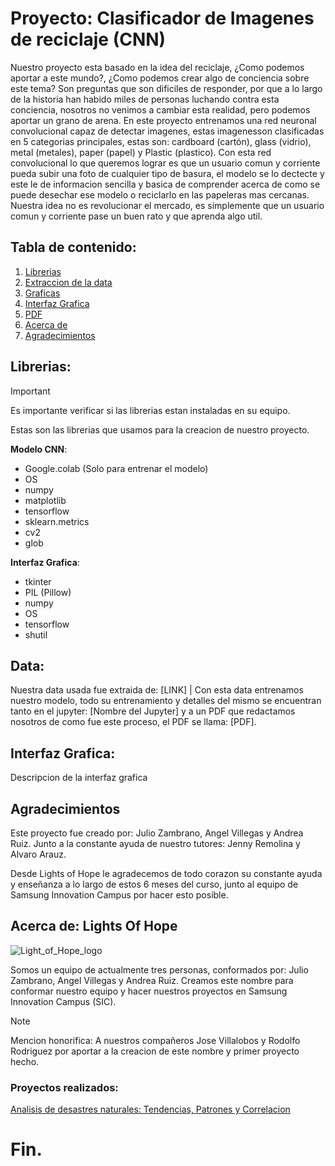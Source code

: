 # Proyecto: Clasificador de Imagenes de reciclaje (CNN)

Nuestro proyecto esta basado en la idea del reciclaje, ¿Como podemos aportar a este mundo?, ¿Como podemos crear algo de conciencia sobre este tema? Son preguntas que son dificiles de responder, por que a lo largo de la historia han habido miles de personas luchando contra esta conciencia, nosotros no venimos a cambiar esta realidad, pero podemos aportar un grano de arena. En este proyecto entrenamos una red neuronal convolucional capaz de detectar imagenes, estas imagenesson clasificadas en 5 categorias principales, estas son: cardboard (cartón), glass (vidrio), metal (metales), paper (papel) y Plastic (plastico). Con esta red convolucional lo que queremos lograr es que un usuario comun y corriente pueda subir una foto de cualquier tipo de basura, el modelo se lo dectecte y este le de informacion sencilla y basica de comprender acerca de como se puede desechar ese modelo o reciclarlo en las papeleras mas cercanas. Nuestra idea no es revolucionar el mercado, es simplemente que un usuario comun y corriente pase un buen rato y que aprenda algo util.

## Tabla de contenido:
1. [Librerias](#Librerias)
2. [Extraccion de la data](#Data)
3. [Graficas](#Graficas)
4. [Interfaz Grafica](#Interfaz_Grafica)
5. [PDF](#PDF)
6. [Acerca de](#Acerca_de)
7. [Agradecimientos](#Agradecimientos)

## Librerias:
> [!IMPORTANT]
> Es importante verificar si las librerias estan instaladas en su equipo.

Estas son las librerias que usamos para la creacion de nuestro proyecto.

**Modelo CNN**:

* Google.colab (Solo para entrenar el modelo)
* OS
* numpy
* matplotlib
* tensorflow
* sklearn.metrics
* cv2
* glob

**Interfaz Grafica**:

* tkinter
* PIL (Pillow)
* numpy
* OS
* tensorflow
* shutil


## Data:

Nuestra data usada fue extraida de: [LINK] | Con esta data entrenamos nuestro modelo, todo su entrenamiento y detalles del mismo se encuentran tanto en el jupyter: [Nombre del Jupyter] y a un PDF que redactamos nosotros de como fue este proceso, el PDF se llama: [PDF].

## Interfaz Grafica:

Descripcion de la interfaz grafica


## Agradecimientos

Este proyecto fue creado por: Julio Zambrano, Angel Villegas y Andrea Ruiz. Junto a la constante ayuda de nuestro tutores: Jenny Remolina y Alvaro Arauz.

Desde Lights of Hope le agradecemos de todo corazon su constante ayuda y enseñanza a lo largo de estos 6 meses del curso, junto al equipo de Samsung Innovation Campus por hacer esto posible. 

## Acerca de: Lights Of Hope 

![Light_of_Hope_logo](https://github.com/user-attachments/assets/b01e8d97-32d6-4e93-b57a-370c48492a4a)

Somos un equipo de actualmente tres personas, conformados por: Julio Zambrano, Angel Villegas y Andrea Ruiz. Creamos este nombre para conformar nuestro equipo y hacer nuestros proyectos en Samsung Innovation Campus (SIC).

> [!NOTE]
> Mencion honorifica: A nuestros compañeros Jose Villalobos y Rodolfo Rodriguez por aportar a la creacion de este nombre y primer proyecto hecho.

### Proyectos realizados:

[Analisis de desastres naturales: Tendencias, Patrones y Correlacion](https://github.com/JulioZambrano91/Lights-of-Hope)

# Fin.
